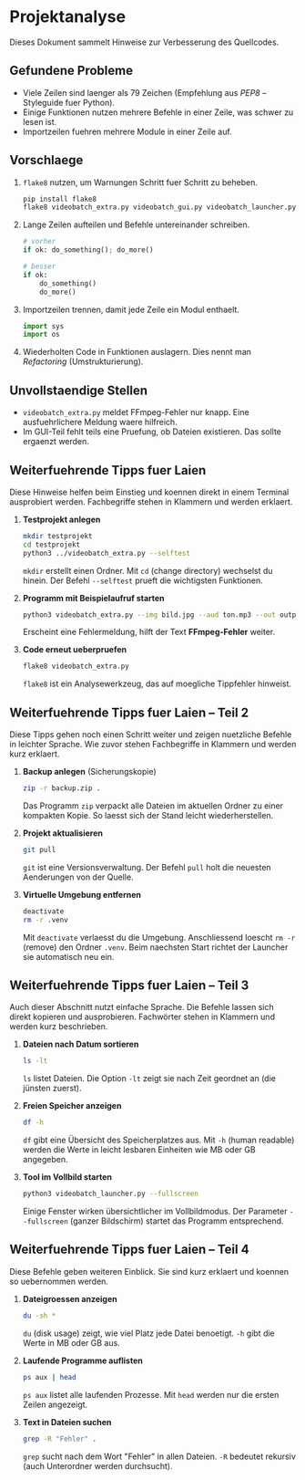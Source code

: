 # Projektanalyse

Dieses Dokument sammelt Hinweise zur Verbesserung des Quellcodes.

## Gefundene Probleme

- Viele Zeilen sind laenger als 79 Zeichen (Empfehlung aus *PEP8* – Styleguide fuer Python).
- Einige Funktionen nutzen mehrere Befehle in einer Zeile, was schwer zu lesen ist.
- Importzeilen fuehren mehrere Module in einer Zeile auf.

## Vorschlaege

1. `flake8` nutzen, um Warnungen Schritt fuer Schritt zu beheben.
   ```bash
   pip install flake8
   flake8 videobatch_extra.py videobatch_gui.py videobatch_launcher.py
   ```
2. Lange Zeilen aufteilen und Befehle untereinander schreiben.
   ```python
   # vorher
   if ok: do_something(); do_more()

   # besser
   if ok:
       do_something()
       do_more()
   ```
3. Importzeilen trennen, damit jede Zeile ein Modul enthaelt.
   ```python
   import sys
   import os
   ```
4. Wiederholten Code in Funktionen auslagern. Dies nennt man *Refactoring* (Umstrukturierung).

## Unvollstaendige Stellen

- `videobatch_extra.py` meldet FFmpeg-Fehler nur knapp. Eine ausfuehrlichere Meldung waere hilfreich.
- Im GUI-Teil fehlt teils eine Pruefung, ob Dateien existieren. Das sollte ergaenzt werden.

## Weiterfuehrende Tipps fuer Laien

Diese Hinweise helfen beim Einstieg und koennen direkt in einem Terminal
ausprobiert werden. Fachbegriffe stehen in Klammern und werden erklaert.

1. **Testprojekt anlegen**
   ```bash
   mkdir testprojekt
   cd testprojekt
   python3 ../videobatch_extra.py --selftest
   ```
   `mkdir` erstellt einen Ordner. Mit `cd` (change directory) wechselst du hinein.
   Der Befehl `--selftest` prueft die wichtigsten Funktionen.

2. **Programm mit Beispielaufruf starten**
   ```bash
   python3 videobatch_extra.py --img bild.jpg --aud ton.mp3 --out output
   ```
   Erscheint eine Fehlermeldung, hilft der Text **FFmpeg-Fehler** weiter.

3. **Code erneut ueberpruefen**
   ```bash
   flake8 videobatch_extra.py
   ```
   `flake8` ist ein Analysewerkzeug, das auf moegliche Tippfehler hinweist.

## Weiterfuehrende Tipps fuer Laien – Teil&nbsp;2

Diese Tipps gehen noch einen Schritt weiter und zeigen nuetzliche Befehle in
leichter Sprache. Wie zuvor stehen Fachbegriffe in Klammern und werden kurz
erklaert.

1. **Backup anlegen** (Sicherungskopie)
   ```bash
   zip -r backup.zip .
   ```
   Das Programm `zip` verpackt alle Dateien im aktuellen Ordner zu einer
   kompakten Kopie. So laesst sich der Stand leicht wiederherstellen.

2. **Projekt aktualisieren**
   ```bash
   git pull
   ```
   `git` ist eine Versionsverwaltung. Der Befehl `pull` holt die neuesten
   Aenderungen von der Quelle.

3. **Virtuelle Umgebung entfernen**
   ```bash
   deactivate
   rm -r .venv
   ```
   Mit `deactivate` verlaesst du die Umgebung. Anschliessend loescht `rm -r`
   (remove) den Ordner `.venv`. Beim naechsten Start richtet der Launcher sie
   automatisch neu ein.

## Weiterfuehrende Tipps fuer Laien – Teil 3

Auch dieser Abschnitt nutzt einfache Sprache. Die Befehle lassen sich direkt
kopieren und ausprobieren. Fachwörter stehen in Klammern und werden kurz
beschrieben.

1. **Dateien nach Datum sortieren**
   ```bash
   ls -lt
   ```
   `ls` listet Dateien. Die Option `-lt` zeigt sie nach Zeit geordnet an
   (die jünsten zuerst).

2. **Freien Speicher anzeigen**
   ```bash
   df -h
   ```
   `df` gibt eine Übersicht des Speicherplatzes aus. Mit `-h` (human readable)
   werden die Werte in leicht lesbaren Einheiten wie MB oder GB angegeben.

3. **Tool im Vollbild starten**
   ```bash
   python3 videobatch_launcher.py --fullscreen
   ```
   Einige Fenster wirken übersichtlicher im Vollbildmodus. Der Parameter
   `--fullscreen` (ganzer Bildschirm) startet das Programm entsprechend.

## Weiterfuehrende Tipps fuer Laien – Teil 4

Diese Befehle geben weiteren Einblick. Sie sind kurz erklaert und koennen
so uebernommen werden.

1. **Dateigroessen anzeigen**
   ```bash
   du -sh *
   ```
   `du` (disk usage) zeigt, wie viel Platz jede Datei benoetigt. `-h` gibt
   die Werte in MB oder GB aus.

2. **Laufende Programme auflisten**
   ```bash
   ps aux | head
   ```
   `ps aux` listet alle laufenden Prozesse. Mit `head` werden nur die ersten
   Zeilen angezeigt.

3. **Text in Dateien suchen**
   ```bash
   grep -R "Fehler" .
   ```
   `grep` sucht nach dem Wort "Fehler" in allen Dateien. `-R` bedeutet
   rekursiv (auch Unterordner werden durchsucht).
